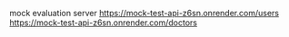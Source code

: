 mock evaluation server 
https://mock-test-api-z6sn.onrender.com/users
https://mock-test-api-z6sn.onrender.com/doctors